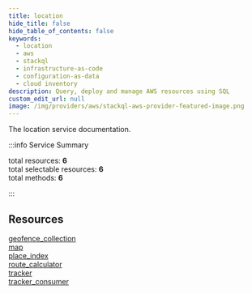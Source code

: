 ```yaml
---
title: location
hide_title: false
hide_table_of_contents: false
keywords:
  - location
  - aws
  - stackql
  - infrastructure-as-code
  - configuration-as-data
  - cloud inventory
description: Query, deploy and manage AWS resources using SQL
custom_edit_url: null
image: /img/providers/aws/stackql-aws-provider-featured-image.png
---
```


The location service documentation.

:::info Service Summary

<div class="row">
<div class="providerDocColumn">
<span>total resources:&nbsp;<b>6</b></span><br />
<span>total selectable resources:&nbsp;<b>6</b></span><br />
<span>total methods:&nbsp;<b>6</b></span><br />
</div>
</div>

:::

## Resources
<div class="row">
<div class="providerDocColumn">
<a href="/providers/aws/location/geofence_collection/">geofence_collection</a><br />
<a href="/providers/aws/location/map/">map</a><br />
<a href="/providers/aws/location/place_index/">place_index</a>
</div>
<div class="providerDocColumn">
<a href="/providers/aws/location/route_calculator/">route_calculator</a><br />
<a href="/providers/aws/location/tracker/">tracker</a><br />
<a href="/providers/aws/location/tracker_consumer/">tracker_consumer</a>
</div>
</div>